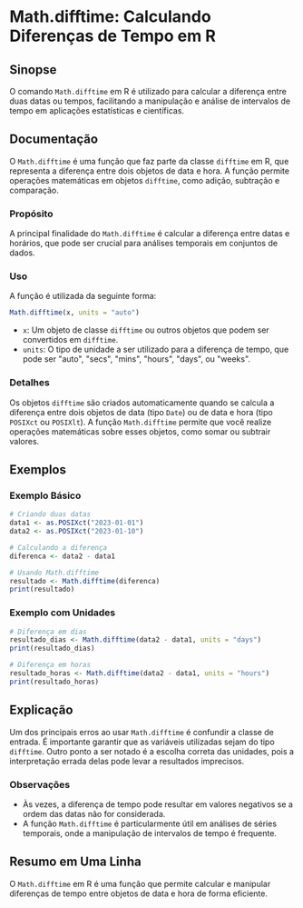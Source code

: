 <!--
Meta Description: # Math.difftime: Calculando Diferenças de Tempo em R ## Sinopse O comando `Math.difftime` em R é utilizado para calcular a diferença entre duas datas ...
Meta Keywords: difftime, math, diferença, que, objetos
-->

# Math.difftime: Calculando Diferenças de Tempo em R

## Sinopse
O comando `Math.difftime` em R é utilizado para calcular a diferença entre duas datas ou tempos, facilitando a manipulação e análise de intervalos de tempo em aplicações estatísticas e científicas.

## Documentação
O `Math.difftime` é uma função que faz parte da classe `difftime` em R, que representa a diferença entre dois objetos de data e hora. A função permite operações matemáticas em objetos `difftime`, como adição, subtração e comparação.

### Propósito
A principal finalidade do `Math.difftime` é calcular a diferença entre datas e horários, que pode ser crucial para análises temporais em conjuntos de dados.

### Uso
A função é utilizada da seguinte forma:

```R
Math.difftime(x, units = "auto")
```

- `x`: Um objeto de classe `difftime` ou outros objetos que podem ser convertidos em `difftime`.
- `units`: O tipo de unidade a ser utilizado para a diferença de tempo, que pode ser "auto", "secs", "mins", "hours", "days", ou "weeks".

### Detalhes
Os objetos `difftime` são criados automaticamente quando se calcula a diferença entre dois objetos de data (tipo `Date`) ou de data e hora (tipo `POSIXct` ou `POSIXlt`). A função `Math.difftime` permite que você realize operações matemáticas sobre esses objetos, como somar ou subtrair valores.

## Exemplos
### Exemplo Básico
```R
# Criando duas datas
data1 <- as.POSIXct("2023-01-01")
data2 <- as.POSIXct("2023-01-10")

# Calculando a diferença
diferenca <- data2 - data1

# Usando Math.difftime
resultado <- Math.difftime(diferenca)
print(resultado)
```

### Exemplo com Unidades
```R
# Diferença em dias
resultado_dias <- Math.difftime(data2 - data1, units = "days")
print(resultado_dias)

# Diferença em horas
resultado_horas <- Math.difftime(data2 - data1, units = "hours")
print(resultado_horas)
```

## Explicação
Um dos principais erros ao usar `Math.difftime` é confundir a classe de entrada. É importante garantir que as variáveis utilizadas sejam do tipo `difftime`. Outro ponto a ser notado é a escolha correta das unidades, pois a interpretação errada delas pode levar a resultados imprecisos.

### Observações
- Às vezes, a diferença de tempo pode resultar em valores negativos se a ordem das datas não for considerada.
- A função `Math.difftime` é particularmente útil em análises de séries temporais, onde a manipulação de intervalos de tempo é frequente.

## Resumo em Uma Linha
O `Math.difftime` em R é uma função que permite calcular e manipular diferenças de tempo entre objetos de data e hora de forma eficiente.